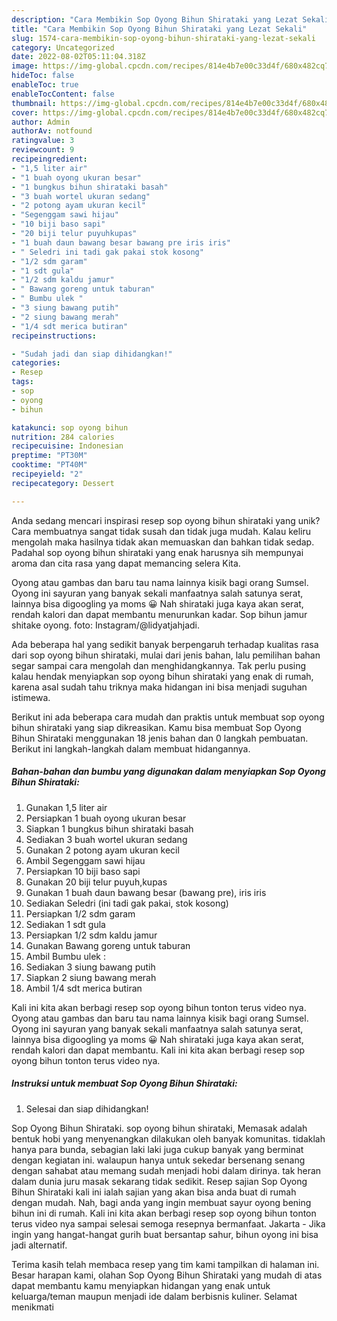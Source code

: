 ```yaml
---
description: "Cara Membikin Sop Oyong Bihun Shirataki yang Lezat Sekali"
title: "Cara Membikin Sop Oyong Bihun Shirataki yang Lezat Sekali"
slug: 1574-cara-membikin-sop-oyong-bihun-shirataki-yang-lezat-sekali
category: Uncategorized
date: 2022-08-02T05:11:04.318Z
image: https://img-global.cpcdn.com/recipes/814e4b7e00c33d4f/680x482cq70/sop-oyong-bihun-shirataki-foto-resep-utama.jpg
hideToc: false
enableToc: true
enableTocContent: false
thumbnail: https://img-global.cpcdn.com/recipes/814e4b7e00c33d4f/680x482cq70/sop-oyong-bihun-shirataki-foto-resep-utama.jpg
cover: https://img-global.cpcdn.com/recipes/814e4b7e00c33d4f/680x482cq70/sop-oyong-bihun-shirataki-foto-resep-utama.jpg
author: Admin
authorAv: notfound
ratingvalue: 3
reviewcount: 9
recipeingredient:
- "1,5 liter air"
- "1 buah oyong ukuran besar"
- "1 bungkus bihun shirataki basah"
- "3 buah wortel ukuran sedang"
- "2 potong ayam ukuran kecil"
- "Segenggam sawi hijau"
- "10 biji baso sapi"
- "20 biji telur puyuhkupas"
- "1 buah daun bawang besar bawang pre iris iris"
- " Seledri ini tadi gak pakai stok kosong"
- "1/2 sdm garam"
- "1 sdt gula"
- "1/2 sdm kaldu jamur"
- " Bawang goreng untuk taburan"
- " Bumbu ulek "
- "3 siung bawang putih"
- "2 siung bawang merah"
- "1/4 sdt merica butiran"
recipeinstructions:

- "Sudah jadi dan siap dihidangkan!"
categories:
- Resep
tags:
- sop
- oyong
- bihun

katakunci: sop oyong bihun 
nutrition: 284 calories
recipecuisine: Indonesian
preptime: "PT30M"
cooktime: "PT40M"
recipeyield: "2"
recipecategory: Dessert

---
```





Anda sedang mencari inspirasi resep sop oyong bihun shirataki yang unik? Cara membuatnya sangat tidak susah dan tidak juga mudah. Kalau keliru mengolah maka hasilnya tidak akan memuaskan dan bahkan tidak sedap. Padahal sop oyong bihun shirataki yang enak harusnya sih mempunyai aroma dan cita rasa yang dapat memancing selera Kita.





Oyong atau gambas dan baru tau nama lainnya kisik bagi orang Sumsel. Oyong ini sayuran yang banyak sekali manfaatnya salah satunya serat, lainnya bisa digoogling ya moms 😀 Nah shirataki juga kaya akan serat, rendah kalori dan dapat membantu menurunkan kadar. Sop bihun jamur shitake oyong. foto: Instagram/@lidyatjahjadi.

Ada beberapa hal yang sedikit banyak berpengaruh terhadap kualitas rasa dari sop oyong bihun shirataki, mulai dari jenis bahan, lalu pemilihan bahan segar sampai cara mengolah dan menghidangkannya. Tak perlu pusing kalau hendak menyiapkan sop oyong bihun shirataki yang enak di rumah, karena asal sudah tahu triknya maka hidangan ini bisa menjadi suguhan istimewa.






Berikut ini ada beberapa cara mudah dan praktis untuk membuat sop oyong bihun shirataki yang siap dikreasikan. Kamu bisa membuat Sop Oyong Bihun Shirataki menggunakan 18 jenis bahan dan 0 langkah pembuatan. Berikut ini langkah-langkah dalam membuat hidangannya.

<!--inarticleads1-->

##### Bahan-bahan dan bumbu yang digunakan dalam menyiapkan Sop Oyong Bihun Shirataki:

1. Gunakan 1,5 liter air
1. Persiapkan 1 buah oyong ukuran besar
1. Siapkan 1 bungkus bihun shirataki basah
1. Sediakan 3 buah wortel ukuran sedang
1. Gunakan 2 potong ayam ukuran kecil
1. Ambil Segenggam sawi hijau
1. Persiapkan 10 biji baso sapi
1. Gunakan 20 biji telur puyuh,kupas
1. Gunakan 1 buah daun bawang besar (bawang pre), iris iris
1. Sediakan  Seledri (ini tadi gak pakai, stok kosong)
1. Persiapkan 1/2 sdm garam
1. Sediakan 1 sdt gula
1. Persiapkan 1/2 sdm kaldu jamur
1. Gunakan  Bawang goreng untuk taburan
1. Ambil  Bumbu ulek :
1. Sediakan 3 siung bawang putih
1. Siapkan 2 siung bawang merah
1. Ambil 1/4 sdt merica butiran


Kali ini kita akan berbagi resep sop oyong bihun tonton terus video nya. Oyong atau gambas dan baru tau nama lainnya kisik bagi orang Sumsel. Oyong ini sayuran yang banyak sekali manfaatnya salah satunya serat, lainnya bisa digoogling ya moms 😀 Nah shirataki juga kaya akan serat, rendah kalori dan dapat membantu. Kali ini kita akan berbagi resep sop oyong bihun tonton terus video nya. 

<!--inarticleads2-->

##### Instruksi untuk membuat Sop Oyong Bihun Shirataki:


1. Selesai dan siap dihidangkan!

Sop Oyong Bihun Shirataki. sop oyong bihun shirataki, Memasak adalah bentuk hobi yang menyenangkan dilakukan oleh banyak komunitas. tidaklah hanya para bunda, sebagian laki laki juga cukup banyak yang berminat dengan kegiatan ini. walaupun hanya untuk sekedar bersenang senang dengan sahabat atau memang sudah menjadi hobi dalam dirinya. tak heran dalam dunia juru masak sekarang tidak sedikit. Resep sajian Sop Oyong Bihun Shirataki kali ini ialah sajian yang akan bisa anda buat di rumah dengan mudah. Nah, bagi anda yang ingin membuat sayur oyong bening bihun ini di rumah. Kali ini kita akan berbagi resep sop oyong bihun tonton terus video nya sampai selesai semoga resepnya bermanfaat. Jakarta - Jika ingin yang hangat-hangat gurih buat bersantap sahur, bihun oyong ini bisa jadi alternatif. 

Terima kasih telah membaca resep yang tim kami tampilkan di halaman ini. Besar harapan kami, olahan Sop Oyong Bihun Shirataki yang mudah di atas dapat membantu kamu menyiapkan hidangan yang enak untuk keluarga/teman maupun menjadi ide dalam berbisnis kuliner. Selamat menikmati
